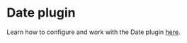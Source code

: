 # Date plugin

Learn how to configure and work with the Date plugin [here](https://docs.weweb.io/formulas/date.html).
